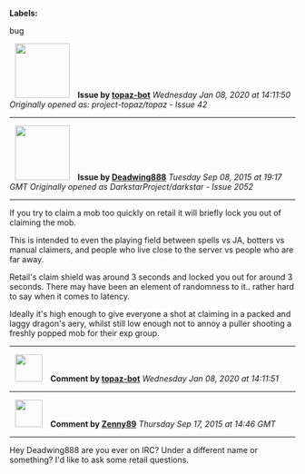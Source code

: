 **Labels:**

bug



<a href="https://github.com/topaz-bot"><img src="https://avatars3.githubusercontent.com/u/59651103?v=4" width="96" height="96" hspace="10"></img></a> **Issue by [topaz-bot](https://github.com/topaz-bot)**
_Wednesday Jan 08, 2020 at 14:11:50_
_Originally opened as: project-topaz/topaz - Issue 42_

----

<a href="https://github.com/Deadwing888"><img src="https://avatars0.githubusercontent.com/u/12477635?v=4"  width="96" height="96" hspace="10"></img></a> **Issue by [Deadwing888](https://github.com/Deadwing888)**
_Tuesday Sep 08, 2015 at 19:17 GMT_
_Originally opened as DarkstarProject/darkstar - Issue 2052_

----

If you try to claim a mob too quickly on retail it will briefly lock you out of claiming the mob. 

This is intended to even the playing field between spells vs JA, botters vs manual claimers, and people who live close to the server vs people who are far away.

Retail's claim shield was around 3 seconds and locked you out for around 3 seconds. There may have been an element of randomness to it.. rather hard to say when it comes to latency. 

Ideally it's high enough to give everyone a shot at claiming in a packed and laggy dragon's aery, whilst still low enough not to annoy a puller shooting a freshly popped mob for their exp group.




----
<a href="https://github.com/topaz-bot"><img src="https://avatars3.githubusercontent.com/u/59651103?v=4" width="48" height="48" hspace="10"></img></a> **Comment by [topaz-bot](https://github.com/topaz-bot)**
_Wednesday Jan 08, 2020 at 14:11:51_

----

<a href="https://github.com/Zenny89"><img src="https://avatars0.githubusercontent.com/u/12732496?v=4"  width="48" height="48" hspace="10"></img></a> **Comment by [Zenny89](https://github.com/Zenny89)**
_Thursday Sep 17, 2015 at 14:46 GMT_

----

Hey Deadwing888 are you ever on IRC? Under a different name or something? I'd like to ask some retail questions.


